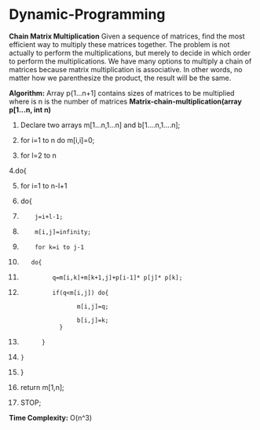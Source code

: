 # Dynamic-Programming


**Chain Matrix Multiplication**
Given a sequence of matrices, find the most efficient way to multiply these matrices together. The problem is not actually to perform the multiplications, but merely to decide in which order to perform the multiplications.
We have many options to multiply a chain of matrices because matrix multiplication is associative. In other words, no matter how we parenthesize the product, the result will be the same.


**Algorithm:**
Array p{1...n+1] contains sizes of matrices to be multiplied where is n is the number of matrices
**Matrix-chain-multiplication(array p[1...n, int n)**
 1. Declare two arrays m[1...n,1...n]  and b[1....n,1....n];
 
 
 2. for i=1 to n do m[i,i]=0;
 
 
 3. for l=2 to n
 
 4.do{
 
 5.    for  i=1 to n-l+1 
 
 6.    do{
 
 7.         j=i+l-1;
 
 8.         m[i,j]=infinity;
 
 9.         for k=i to j-1 
 
 10.        do{
 
 11.              q=m[i,k]+m[k+1,j]+p[i-1]* p[j]* p[k];
 
 12.              if(q<m[i,j]) do{ 
 
                         m[i,j]=q;
                         
                         b[i,j]=k;
                    }
 
 13.           }
 
 14.     }
 
 15. }
 
 16.  return m[1,n];
 
 
 17. STOP;
 
 **Time Complexity:** O(n^3)
 

